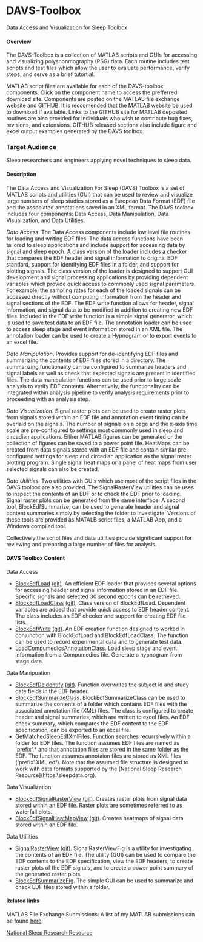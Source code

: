 DAVS-Toolbox
============

Data Access and Visualization for Sleep Toolbox

#### Overview
The DAVS-Toolbox is a collection of MATLAB scripts and GUIs for accessing and visualizing polysnonmography (PSG) data. Each routine includes test scripts and test files which allow the user to evaluate performance, verify steps, and serve as a brief tutortial.

MATLAB script files are available for each of the DAVS-toolbox components.  Click on the component name to access the prefferred download site. Components are posted on the MATLAB file exchange website and GITHUB. It is reccomended that the MATLAB website be used to download if available. Links to the GITHUB site for MATLAB deposited routines are also provided for individuals who wish to contribute bug fixes, revisions, and extensions. GITHUB released sections also include figure and excel output examples generated by the DAVS toolbox.

### Target Audience
Sleep researchers and engineers applying novel techniques to sleep data.


#### Description

The Data Access and Visualization For Sleep (DAVS) Toolbox is a set of MATLAB scripts and utilities (GUI) that can be used to review and visualize large numbers of sleep studies stored as a European Data Format (EDF)  file and the associated annotations saved in an XML format. The DAVS toolbox includes four components: Data Access, Data Manipulation, Data Visualization, and Data Utilities. 

*Data Access*. The Data Access components include low level file routines for loading and writing EDF files. The data access functions have been tailored to sleep applications and include support for accessing data by signal and sleep epoch. A class version of the loader includes a checker that compares the EDF header and signal information to original EDF standard, support for identifying EDF files in a folder, and support for plotting signals. The class version of the loader is designed to support GUI development and signal processing applications by providing dependent variables which provide quick access to commonly used signal parameters. For example, the sampling rates for each of the loaded signals can be accessed directly without computing information from the header and signal sections of the EDF. The EDF write function allows for header, signal information, and signal data to be modified in addition to creating new EDF files. Included in the EDF write function is a simple signal generator, which is used to save test data to an EDF file. The annotation loader can be used to access sleep stage and event information stored in an XML file. The annotation loader can be used to create a Hypnogram or to export events to an excel file.

*Data Manipulation*.  Provides support for de-identifying EDF files and summarizing the contents of EDF files stored in a directory.  The summarizing functionality can be configured to summarize headers and signal labels as well as check that expected signals are present in identified files. The data manipulation functions can be used prior to large scale analysis to verify EDF contents.  Alternatively, the functionality can be integrated within analysis pipeline to verify analysis requirements prior to proceeding with an analysis step. 

*Data Visualization*. Signal raster plots can be used to create raster plots from signals stored within an EDF file and annotation event timing can be overlaid on the signals. The number of signals on a page and the x-axis time scale are pre-configured to settings most commonly used in sleep and circadian applications. Either MATLAB figures can be generated or the collection of figures can be saved to a power point file. HeatMaps can be created from data signals stored with an EDF file and contain similar pre-configured settings for sleep and circadian application as the signal raster plotting program. Single signal heat maps or a panel of heat maps from user selected signals can also be created.

*Data Utilities*. Two utilities with GUIs which use most of the script files in the DAVS toolbox are also provided. The SignalRasterView utilities can be uses to inspect the contents of an EDF or to check the EDF prior to loading. Signal raster plots can be generated from the same interface. A second tool, BlockEdfSummarize, can be used to generate header and signal content summaries simply by selecting the folder to investigate. Versions of these tools are provided as MATALB script files, a MATLAB App, and a Windows compiled tool.

Collectively the script files and data utilities provide significant support for reviewing and preparing a large number of files for analysis. 


#### DAVS Toolbox Content 

Data Access
- [BlockEdfLoad](http://www.mathworks.com/matlabcentral/fileexchange/42784-blockedfload)  [(git)](https://github.com/DennisDean/BlockEdfLoad). An efficient EDF loader that provides several options for accessing header and signal information stored in an EDF file. Specific signals and selected 30 second epochs can be retrieved.
- [BlockEdfLoadClass](http://www.mathworks.com/matlabcentral/fileexchange/45227-blockedfloadclass) [(git)](https://github.com/DennisDean/BlockEdfLoadClass/). Class version of BlockEdfLoad. Dependent variables are added that provide quick access to EDF header content. The class includes an EDF checker and support for creating EDF file lists. 
- [BlockEdfWrite](http://www.mathworks.com/matlabcentral/fileexchange/46339-blockedfwrite) [(git)](https://github.com/DennisDean/BlockEdfWrite). An EDF creation function designed to worked in conjunction with BlockEdfLoad and BlockEdfLoadClass. The function can be used to record experimental data and to generate test data.  
- [LoadCompumedicsAnnotationClass](https://github.com/DennisDean/LoadCompumedicsAnnotationsClass). Load sleep stage and event information from a Compumedics file. Generate a hypnogram from stage data.

Data Manipuation
- [BlockEdfDeidentify](http://www.mathworks.com/matlabcentral/fileexchange/46423-blockedfdeidentify) [(git)](https://github/DennisDean/BlockEdfDeidentify/). Function overwrites the subject id and study date fields in the EDF header. 
- [BlockEdfSummarizeClass](https://github.com/DennisDean/BlockEdfSummarizeClass). BlockEdfSummarizeClass can be used to summarize the contents of a folder which contains EDF files with the associated annotation file (XML) files. The class is configured to create header and signal summaries, which are written to excel files. An EDF check summary, which compares the EDF content to the EDF specification, can be exported to an excel file.
- [GetMatchedSleepEdfXmlFiles](https://github.com/DennisDean/GetMatchedSleepEdfXmlFiles). Function searches recurrsively within a folder for EDF files. The function assumes EDF files are named as 'prefix'.* and that annotation files are stored in the same folder as the EDF.  The function assumes annotaion files are stored as XML files ('prefix'.XML.edf). Note that the assumed file structure is designed to work with data formats supported by the [National Sleep Research Resource](https:\\sleepdata.org\). 

Data Visualization
- [BlockEdfSignalRasterView](http://www.mathworks.com/matlabcentral/fileexchange/46366-blockedfsignalrasterview) [(git)](https://github.com/DennisDean/BlockEdfSignalRasterView). Creates raster plots from signal data stored within an EDF file. Raster plots are sometimes referred to as waterfall plots. 
- [BlockEdfSignalHeatMapView](http://www.mathworks.com/matlabcentral/fileexchange/46417-blockedfheatmapview) [(git)](https://github.com/DennisDean/BlockEdfSignalRasterView). Creates heatmaps of signal data stored within an EDF file. 

Data Utilities
- [SignalRasterView](http://www.mathworks.com/matlabcentral/fileexchange/46420-blockedfsignalrasterview) [(git)](http://github.com/DennisDean/SignalRasterView). SignalRasterViewFig is a utility for investigating the contents of an EDF file.  The utility (GUI) can be used to compare the EDF contents to the EDF specification, view the EDF headers, to create raster plots of the EDF signals, and to create a power point summary of the generated raster plots. 
- [BlockEdfSummarizeFig](https://github.com/DennisDean/BlockEdfSummarizeFig). The simple GUI can be used to summarize and check EDF files stored within a folder.

#### Related links
MATLAB File Exchange Submissions:
A list of my MATLAB submissions can be found [here](http://www.mathworks.com/matlabcentral/fileexchange/?term=authorid:113409)


[National Sleep Research Resource](https://sleepdata.org/)
